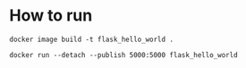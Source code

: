 # How to run

`docker image build -t flask_hello_world .`

`docker run --detach --publish 5000:5000 flask_hello_world`
